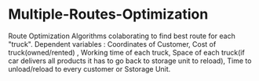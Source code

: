 # Multiple-Routes-Optimization
Route Optimization Algorithms colaborating to find best route for each "truck". Dependent variables : Coordinates of Customer, Cost of truck(owned/rented) , Working time of each truck, Space of each truck(if car delivers all products it has to go back to storage unit to reload), Time to unload/reload to every customer or Sstorage Unit.
